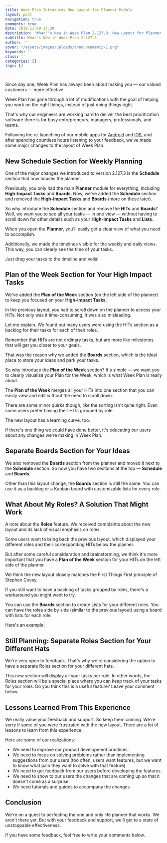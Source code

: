 ```yaml
---
title: Week Plan Introduces New Layout for Planner Module
layout: post
navigation: true
comments: true
date: 2018-11-09 17:20
description: 'What''s New in Week Plan 2.127.3: New Layout for Planner Module'
subtitle: What's New in Week Plan 2.127.3
author: ''
cover: "/assets/images/uploads/announcement2-1.png"
keywords: ''
class: ''
categories: []
tags: []

---
```

Since day one, Week Plan has always been about making you — our valued customers —  more effective. 

Week Plan has gone through a lot of modifications with the goal of helping you work on the right things, instead of just doing things right.

That's why our engineers are working hard to deliver the best prioritization software there is for busy entrepreneurs, managers, professionals, and teams.

Following the re-launching of our mobile apps for [Android](https://weekplan.net/week-plan-releases-faster-android-app/) and [iOS](https://weekplan.net/introducing-the-new-week-plan-app-for-ios/), and after spending countless hours listening to your feedback, we've made some major changes to the layout of Week Plan.

## New Schedule Section for Weekly Planning

One of the major changes we introduced to version 2.127.3 is the **Schedule** section that now houses the planner. 

Previously, you only had the main **Planner** module for everything, including **High-Impact Tasks** and **Boards**. Now, we've added the **Schedule** section and removed the **High-Impact Tasks** and **Boards** (more on these later).

So why introduce the **Schedule** section and remove the **HITs** and **Boards**? Well, we want you to see all your tasks — in one view — without having to scroll down for other details such as your **High-Impact Tasks** and **Lists**. 

When you open the **Planner**, you'll easily get a clear view of what you need to accomplish.

Additionally, we made the timelines visible for the weekly and daily views. This way, you can clearly see the time of your tasks. 

Just drag your tasks to the timeline and voila!

## Plan of the Week Section for Your High Impact Tasks

We've added the **Plan of the Week** section (on the left side of the planner) to keep you focused on your **High-Impact Tasks**. 

In the previous layout, you had to scroll down on the planner to access your HITs. Not only was it time-consuming, it was also misleading.

Let me explain. We found out many users were using the HITs section as a backlog for their tasks for each of their roles. 

Remember that HITs are not ordinary tasks, but are more like milestones that will get you closer to your goals. 

That was the reason why we added the **Boards** section, which is the ideal place to store your ideas and park your tasks.

So why introduce the **Plan of the Week** section? It's simple — we want you to clearly visualize your Plan for the Week, which is what Week Plan is really about. 

The **Plan of the Week** merges all your HITs into one section that you can easily view and edit without the need to scroll down.

There are some minor quirks though, like the sorting isn't quite right. Even some users prefer having their HITs grouped by role. 

The new layout has a learning curve, too. 

If there's one thing we could have done better, it's educating our users about any changes we're making in Week Plan.

## Separate Boards Section for Your Ideas

We also removed the **Boards** section from the planner and moved it next to the **Schedule** section. So now you have two sections at the top — **Schedule** and **Boards**. 

Other than this layout change, the **Boards** section is still the same. You can use it as a backlog or a Kanban board with customizable lists for every role.

## **What About My Roles? A Solution That Might Work**

A note about the **Roles** feature. We received complaints about the new layout and its lack of visual emphasis on roles. 

Some users want to bring back the previous layout, which displayed your different roles and their corresponding HITs below the planner.

But after some careful consideration and brainstorming, we think it's more important that you have a **Plan of the Week** section for your HITs on the left side of the planner. 

We think the new layout closely matches the First Things First principle of Stephen Covey.

If you still want to have a backlog of tasks grouped by roles, there's a workaround you might want to try. 

You can use the **Boards** section to create Lists for your different roles. You can have the roles side by side (similar to the previous layout) using a board with lists for each role.

Here's an example:

## Still Planning: Separate Roles Section for Your Different Hats

We're very open to feedback. That's why we're considering the option to have a separate Roles section for your different hats.

This new section will display all your tasks per role. In other words, the Roles section will be a special place where you can keep track of your tasks for your roles. Do you think this is a useful feature? Leave your comment below.

## Lessons Learned From This Experience

We really value your feedback and support. So keep them coming. We're sorry if some of you were frustrated with the new layout. There are a lot of lessons to learn from this experience.

Here are some of our realizations:

* We need to improve our product development practices.
* We need to focus on solving problems rather than implementing suggestions from our users (too often, users want features, but we want to know what pain they want to solve with that feature).
* We need to get feedback from our users before developing the features.
* We need to show to our users the changes that are coming up so that it doesn't come as a surprise.
* We need tutorials and guides to accompany the changes

## Conclusion

We're on a quest to perfecting the one and only life planner that works. We aren't there yet. But with your feedback and support, we'll get to a state of unstoppable effectiveness.

If you have some feedback, feel free to write your comments below.